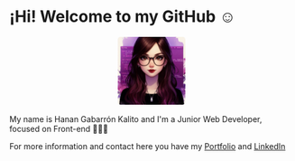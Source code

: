 <h1>¡Hi! Welcome to my GitHub ☺</h1>
<p align="center">
  <img src="avatar_readme_github.jpeg" alt="Hanan Gabarron Avatar" style="height:120px; border-radius:5px;" />
  <p>My name is <span>Hanan Gabarrón Kalito</span> and I'm a <span>Junior Web Developer</span>, focused on <span>Front-end</span> 👩🏻‍💻</p>
</p>

<p>For more information and contact here you have my <a href="https://portfolio-hanangk.vercel.app">Portfolio</a> and <a href="https://linkedin.com/in/hanangabarron">LinkedIn</a></p>
